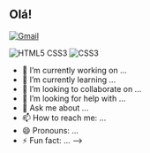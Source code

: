 ## Olá!

[![Gmail](https://img.shields.io/badge/Gmail-333333?style=for-the-badge&logo=gmail&logoColor=red)](mailto:SEUGMAIL)

![HTML5](https://img.shields.io/badge/HTML5-E34F26?style=for-the-badge&logo=html5&logoColor=white) CSS3	![CSS3](https://img.shields.io/badge/CSS3-1572B6?style=for-the-badge&logo=css3&logoColor=white)

- 🔭 I’m currently working on ...
- 🌱 I’m currently learning ...
- 👯 I’m looking to collaborate on ...
- 🤔 I’m looking for help with ...
- 💬 Ask me about ...
- 📫 How to reach me: ...
- 😄 Pronouns: ...
- ⚡ Fun fact: ...
-->
